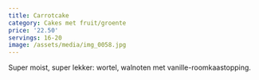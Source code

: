 ```yaml
---
title: Carrotcake
category: Cakes met fruit/groente
price: '22.50'
servings: 16-20
image: /assets/media/img_0058.jpg
---
```

Super moist, super lekker: wortel, walnoten met vanille-roomkaastopping.
